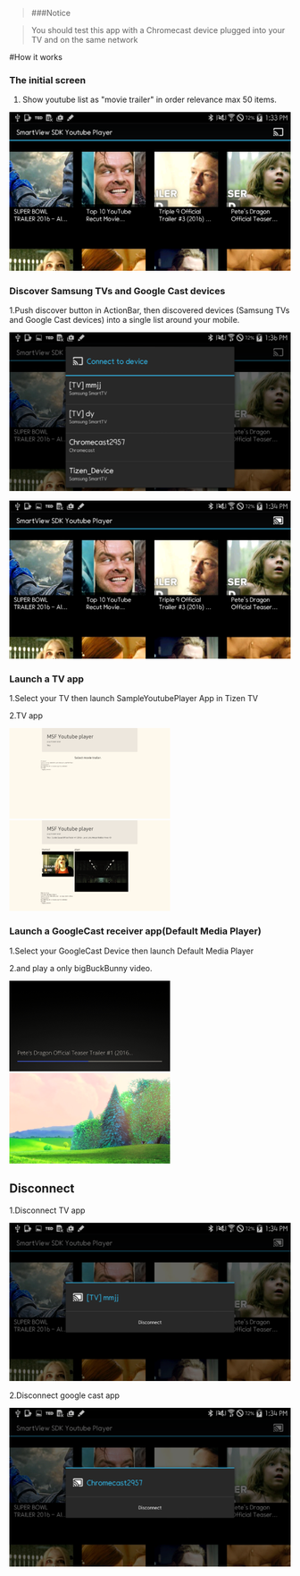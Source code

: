 
> ###Notice
> 

> You should test this app with a Chromecast device plugged into your TV and on the same network

#How it works


###  The initial screen 

1. Show youtube list as "movie trailer" in order relevance max 50 items.

![](/screenshot/SmartViewSDK_Screenshot01.png)



### Discover Samsung TVs and Google Cast devices

1.Push discover button in ActionBar, then discovered devices (Samsung TVs and Google Cast devices) into a single list around your mobile.

![](/screenshot/SmartViewSDK_Screenshot02.png)

![](/screenshot/SmartViewSDK_Screenshot03.png)

### Launch a TV app

1.Select your TV then launch SampleYoutubePlayer App in Tizen TV

2.TV app

![](/screenshot/SmartViewSDK_Screenshot_tv_01.png)
![](/screenshot/SmartViewSDK_Screenshot_tv_02.png)


### Launch a GoogleCast receiver app(Default Media Player)
1.Select your GoogleCast Device then launch Default Media Player

2.and play a only bigBuckBunny video.

![](/screenshot/SmartViewSDK_Screenshot_google_01.png)
![](/screenshot/SmartViewSDK_Screenshot_google_02.png)

## Disconnect

1.Disconnect TV app

![](/screenshot/SmartViewSDK_Screenshot04.png)

2.Disconnect google cast app

![](/screenshot/SmartViewSDK_Screenshot05.png)

